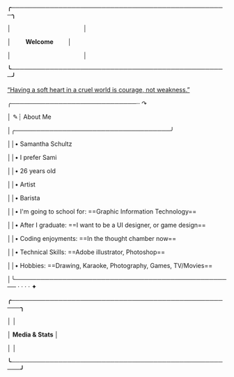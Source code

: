 **╭──────────────────────────────────────────────────╮**

**│&nbsp;&nbsp;&nbsp;&nbsp;&nbsp;&nbsp;&nbsp;&nbsp;&nbsp;&nbsp;&nbsp;&nbsp;&nbsp;&nbsp;&nbsp;&nbsp;&nbsp;&nbsp;&nbsp;&nbsp;&nbsp;&nbsp;&nbsp;&nbsp;&nbsp;&nbsp;&nbsp;&nbsp;&nbsp;&nbsp;&nbsp;&nbsp;&nbsp;&nbsp;&nbsp;&nbsp;&nbsp;&nbsp;&nbsp;&nbsp;&nbsp;&nbsp;&nbsp;&nbsp;&nbsp;&nbsp;&nbsp;&nbsp;&nbsp;&nbsp;│**

**│&nbsp;&nbsp;&nbsp;&nbsp;&nbsp;&nbsp;&nbsp;&nbsp;&nbsp;&nbsp;Welcome&nbsp;&nbsp;&nbsp;&nbsp;&nbsp;&nbsp;&nbsp;&nbsp;&nbsp;&nbsp;│**

**│&nbsp;&nbsp;&nbsp;&nbsp;&nbsp;&nbsp;&nbsp;&nbsp;&nbsp;&nbsp;&nbsp;&nbsp;&nbsp;&nbsp;&nbsp;&nbsp;&nbsp;&nbsp;&nbsp;&nbsp;&nbsp;&nbsp;&nbsp;&nbsp;&nbsp;&nbsp;&nbsp;&nbsp;&nbsp;&nbsp;&nbsp;&nbsp;&nbsp;&nbsp;&nbsp;&nbsp;&nbsp;&nbsp;&nbsp;&nbsp;&nbsp;&nbsp;&nbsp;&nbsp;&nbsp;&nbsp;&nbsp;&nbsp;&nbsp;&nbsp;│**

**╰──────────────────────────────────────────────────╯**


[“Having a soft heart in a cruel world is courage, not weakness.”]([url](https://www.goodreads.com/quotes/8867739-having-a-soft-heart-in-a-cruel-world-is-courage))


╭─────────────────────────────┈ ↷

│ ✎┊          About Me

│╭────────────────────────────────────╯

││•          Samantha Schultz

││•          I prefer Sami

││•          26 years old

││•          Artist

││•          Barista

││•          I'm going to school for: ==Graphic Information Technology==

││•          After I graduate: ==I want to be a UI designer, or game design==

││•          Coding enjoyments: ==In the thought chamber now==

││•          Technical Skills: ==Adobe illustrator, Photoshop==

││•          Hobbies: ==Drawing, Karaoke, Photography, Games, TV/Movies==

│╰─────────────────────────────────────────────────── · · · · ✦


**╭────────────────────────────────────────────────────╮**

**│                                                     │**

**│                    Media & Stats                    │**

**│                                                     │**

**╰────────────────────────────────────────────────────╯**

